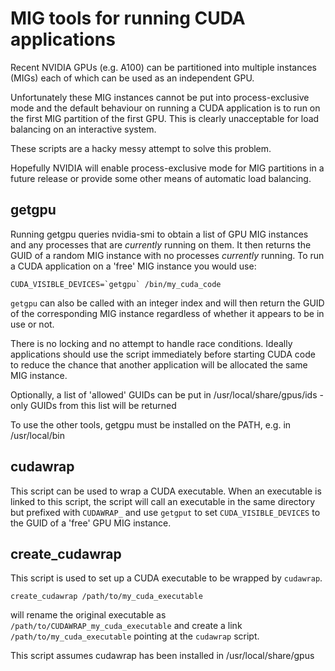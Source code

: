 MIG tools for running CUDA applications
=======================================

Recent NVIDIA GPUs (e.g. A100) can be partitioned into multiple instances (MIGs) each
of which can be used as an independent GPU.

Unfortunately these MIG instances cannot be put into process-exclusive mode and the
default behaviour on running a CUDA application is to run on the first MIG partition
of the first GPU. This is clearly unacceptable for load balancing on an interactive
system.

These scripts are a hacky messy attempt to solve this problem.

Hopefully NVIDIA will enable process-exclusive mode for MIG partitions in a future
release or provide some other means of automatic load balancing.

getgpu
------
Running getgpu queries nvidia-smi to obtain a list of GPU MIG instances and any
processes that are *currently* running on them. It then returns the GUID of a random
MIG instance with no processes *currently* running. To run a CUDA application on
a 'free' MIG instance you would use:

    CUDA_VISIBLE_DEVICES=`getgpu` /bin/my_cuda_code

```getgpu``` can also be called with an integer index and will then return the GUID
of the corresponding MIG instance regardless of whether it appears to be in use or not.

There is no locking and no attempt to handle race conditions. Ideally applications should
use the script immediately before starting CUDA code to reduce the chance that another
application will be allocated the same MIG instance.

Optionally, a list of 'allowed' GUIDs can be put in /usr/local/share/gpus/ids - only
GUIDs from this list will be returned

To use the other tools, getgpu must be installed on the PATH, e.g. in /usr/local/bin

cudawrap
--------

This script can be used to wrap a CUDA executable. When an executable is linked to this 
script, the script will call an executable in the same directory but prefixed with
```CUDAWRAP_``` and use ```getgput``` to set ```CUDA_VISIBLE_DEVICES``` to the GUID
of a 'free' GPU MIG instance.

create_cudawrap
---------------

This script is used to set up a CUDA executable to be wrapped by ```cudawrap```. 

```create_cudawrap /path/to/my_cuda_executable```

will rename the original executable as ```/path/to/CUDAWRAP_my_cuda_executable```
and create a link ```/path/to/my_cuda_executable``` pointing at the ```cudawrap```
script.

This script assumes cudawrap has been installed in /usr/local/share/gpus

